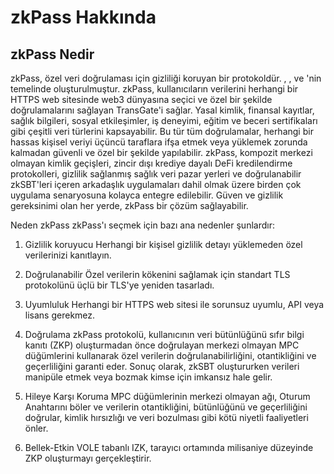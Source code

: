 # zkPass Hakkında

## zkPass Nedir
zkPass, özel veri doğrulaması için gizliliği koruyan bir protokoldür. , , ve 'nin temelinde oluşturulmuştur. zkPass, kullanıcıların verilerini herhangi bir HTTPS web sitesinde web3 dünyasına seçici ve özel bir şekilde doğrulamalarını sağlayan TransGate'i sağlar. Yasal kimlik, finansal kayıtlar, sağlık bilgileri, sosyal etkileşimler, iş deneyimi, eğitim ve beceri sertifikaları gibi çeşitli veri türlerini kapsayabilir. Bu tür tüm doğrulamalar, herhangi bir hassas kişisel veriyi üçüncü taraflara ifşa etmek veya yüklemek zorunda kalmadan güvenli ve özel bir şekilde yapılabilir.
zkPass, kompozit merkezi olmayan kimlik geçişleri, zincir dışı krediye dayalı DeFi kredilendirme protokolleri, gizlilik sağlanmış sağlık veri pazar yerleri ve doğrulanabilir zkSBT'leri içeren arkadaşlık uygulamaları dahil olmak üzere birden çok uygulama senaryosuna kolayca entegre edilebilir. Güven ve gizlilik gereksinimi olan her yerde, zkPass bir çözüm sağlayabilir.

Neden zkPass
zkPass'ı seçmek için bazı ana nedenler şunlardır:

1. Gizlilik koruyucu
Herhangi bir kişisel gizlilik detayı yüklemeden özel verilerinizi kanıtlayın.

2. Doğrulanabilir
Özel verilerin kökenini sağlamak için standart TLS protokolünü üçlü bir TLS'ye yeniden tasarladı.

3. Uyumluluk
Herhangi bir HTTPS web sitesi ile sorunsuz uyumlu, API veya lisans gerekmez.

4. Doğrulama
zkPass protokolü, kullanıcının veri bütünlüğünü sıfır bilgi kanıtı (ZKP) oluşturmadan önce doğrulayan merkezi olmayan MPC düğümlerini kullanarak özel verilerin doğrulanabilirliğini, otantikliğini ve geçerliliğini garanti eder. Sonuç olarak, zkSBT oluştururken verileri manipüle etmek veya bozmak kimse için imkansız hale gelir.

5. Hileye Karşı Koruma
MPC düğümlerinin merkezi olmayan ağı, Oturum Anahtarını böler ve verilerin otantikliğini, bütünlüğünü ve geçerliliğini doğrular, kimlik hırsızlığı ve veri bozulması gibi kötü niyetli faaliyetleri önler.

6. Bellek-Etkin
VOLE tabanlı IZK, tarayıcı ortamında milisaniye düzeyinde ZKP oluşturmayı gerçekleştirir.
